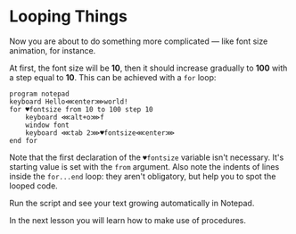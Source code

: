 # Looping Things

Now you are about to do something more complicated — like font size animation, for instance.

At first, the font size will be **10**, then it should increase gradually to **100** with a step equal to **10**. This can be achieved with a `for` loop:

```G1ANT
program notepad
keyboard Hello⋘enter⋙world!
for ♥fontsize from 10 to 100 step 10
	keyboard ⋘alt+o⋙f
	window font
	keyboard ⋘tab 2⋙♥fontsize⋘enter⋙
end for
```

Note that the first declaration of the `♥fontsize` variable isn't necessary. It's starting value is set with the `from` argument. Also note the indents of lines inside the `for...end` loop: they aren't obligatory, but help you to spot the looped code.

Run the script and see your text growing automatically in Notepad.

In the next lesson you will learn how to make use of procedures.
